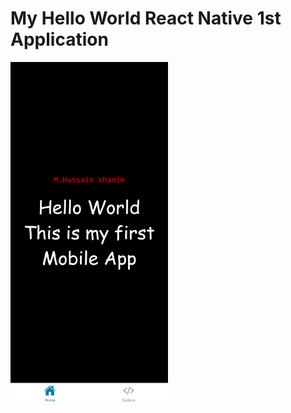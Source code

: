 # My Hello World React Native 1st Application
<img src = './localhost_8081_(iPhone 12 Pro).png' width="50%" />
